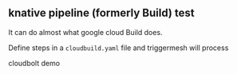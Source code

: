 ## knative pipeline (formerly Build) test

It can do almost what google cloud Build does.

Define steps in a `cloudbuild.yaml` file and triggermesh will process

cloudbolt demo
